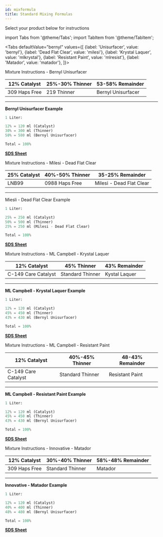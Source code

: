 ```yaml
---
id: mixformula
title: Standard Mixing Formulas
---
```


Select your product below for instructions

import Tabs from '@theme/Tabs';
import TabItem from '@theme/TabItem';

<Tabs
  defaultValue="bernyl"
  values={[
    {label: 'Unisurfacer', value: 'bernyl'},
    {label: 'Dead Flat Clear', value: 'milesi'},
    {label: 'Krystal Laquer', value: 'mlkrystal'},
    {label: 'Resistant Paint', value: 'mlresist'},
    {label: 'Matador', value: 'matador'},
  ]}>
  <TabItem value="bernyl">

Mixture Instructions - Bernyl Unisurfacer

| 12% Catalyst  | 25%-30% Thinner | 53-58% Remainder |
| ---          | ---              |              --- |
| 309 Haps Free | 219 Thinner | Bernyl Unisurfacer |

___

**Bernyl Unisurfacer Example**

```python
1 Liter:

12% = 120 ml (Catalyst)
30% = 300 ml (Thinner)
58% = 580 ml (Bernyl Unisurfacer)

Total = 100%
```

[**SDS Sheet**](https://www.acromapro.com/swaservice/hearsdata/HearsDocumentLookupAction/download/DF5350001/ACROMAPRO/SDS/2/CA)

 </TabItem>
 <TabItem value="milesi">

Mixture Instructions - Milesi - Dead Flat Clear

| 25% Catalyst  | 40%-50% Thinner | 35-25% Remainder |
| ---          | ---              |              --- |
| LNB99 | 0988 Haps Free | Milesi - Dead Flat Clear |

___

Miesli - Dead Flat Clear Example

```python
1 Liter:

25% = 250 ml (Catalyst)
50% = 500 ml (Thinner)
25% = 250 ml (Milesi - Dead Flat Clear)

Total = 100%
```

[**SDS Sheet**](https://www.acromapro.com/swaservice/hearsdata/HearsDocumentLookupAction/download/DF5350001/ACROMAPRO/SDS/2/CA)

 </TabItem>
 <TabItem value="mlkrystal">
 
Mixture Instructions - ML Campbell - Krystal Laquer

| 12% Catalyst  | 45% Thinner | 43% Remainder |
| ---          | ---              |              --- |
| C-149 Care Catalyst | Standard Thinner | Kystal Laquer |

___

**ML Campbell - Krystal Laquer Example**

```python
1 Liter:

12% = 120 ml (Catalyst)
45% = 450 ml (Thinner)
43% = 430 ml (Bernyl Unisurfacer)

Total = 100%
```

[**SDS Sheet**](https://www.paintdocs.com/docs/webPDF.jsp?SITEID=MLC&doctype=SDS&prodno=035777773413&lang=2)

 </TabItem>
 <TabItem value="mlresist">
  
Mixture Instructions - ML Campbell - Resistant Paint

| 12% Catalyst  | 40%-45% Thinner | 48-43% Remainder |
| ---          | ---              |              --- |
| C-149 Care Catalyst | Standard Thinner | Resistant Paint |

___

**ML Campbell - Resistant Paint Example**

```python
1 Liter:

12% = 120 ml (Catalyst)
45% = 450 ml (Thinner)
43% = 430 ml (Bernyl Unisurfacer)

Total = 100%
```
[**SDS Sheet**](https://www.paintdocs.com/docs/webPDF.jsp?SITEID=MLC&doctype=SDS&prodno=744815008652&lang=2)

</TabItem>
 <TabItem value="matador">
  
Mixture Instructions - Innovative - Matador

| 12% Catalyst  | 30%-40% Thinner | 58%-48% Remainder |
| ---          | ---              |              --- |
| 309 Haps Free | Standard Thinner | Matador |

___

**Innovative - Matador Example**

```python
1 Liter:

12% = 120 ml (Catalyst)
40% = 400 ml (Thinner)
48% = 480 ml (Bernyl Unisurfacer)

Total = 100%
```
[**SDS Sheet**](https://www.acromapro.com/swaservice/hearsdata/HearsDocumentLookupAction/download/DH5600012/ACROMAPRO/SDS/2/CA)

</TabItem>
</Tabs>